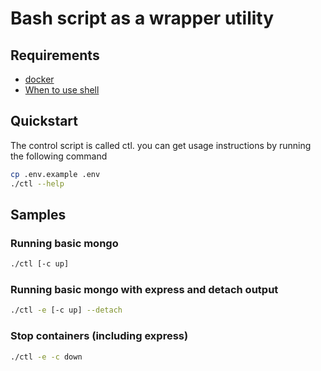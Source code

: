 # Bash script as a wrapper utility

## Requirements

- [docker](https://www.docker.com/)
- [When to use shell](https://google.github.io/styleguide/shellguide.html#when-to-use-shell)

## Quickstart

The control script is called ctl. you can get usage instructions by running the following command

```sh
cp .env.example .env
./ctl --help
```

## Samples

### Running basic mongo

```sh
./ctl [-c up]
```

### Running basic mongo with express and detach output

```sh
./ctl -e [-c up] --detach
```

### Stop containers (including express)

```sh
./ctl -e -c down
```
